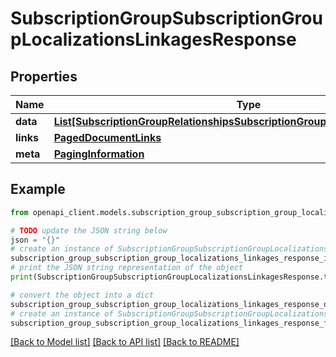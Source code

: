 # SubscriptionGroupSubscriptionGroupLocalizationsLinkagesResponse


## Properties

Name | Type | Description | Notes
------------ | ------------- | ------------- | -------------
**data** | [**List[SubscriptionGroupRelationshipsSubscriptionGroupLocalizationsDataInner]**](SubscriptionGroupRelationshipsSubscriptionGroupLocalizationsDataInner.md) |  | 
**links** | [**PagedDocumentLinks**](PagedDocumentLinks.md) |  | 
**meta** | [**PagingInformation**](PagingInformation.md) |  | [optional] 

## Example

```python
from openapi_client.models.subscription_group_subscription_group_localizations_linkages_response import SubscriptionGroupSubscriptionGroupLocalizationsLinkagesResponse

# TODO update the JSON string below
json = "{}"
# create an instance of SubscriptionGroupSubscriptionGroupLocalizationsLinkagesResponse from a JSON string
subscription_group_subscription_group_localizations_linkages_response_instance = SubscriptionGroupSubscriptionGroupLocalizationsLinkagesResponse.from_json(json)
# print the JSON string representation of the object
print(SubscriptionGroupSubscriptionGroupLocalizationsLinkagesResponse.to_json())

# convert the object into a dict
subscription_group_subscription_group_localizations_linkages_response_dict = subscription_group_subscription_group_localizations_linkages_response_instance.to_dict()
# create an instance of SubscriptionGroupSubscriptionGroupLocalizationsLinkagesResponse from a dict
subscription_group_subscription_group_localizations_linkages_response_from_dict = SubscriptionGroupSubscriptionGroupLocalizationsLinkagesResponse.from_dict(subscription_group_subscription_group_localizations_linkages_response_dict)
```
[[Back to Model list]](../README.md#documentation-for-models) [[Back to API list]](../README.md#documentation-for-api-endpoints) [[Back to README]](../README.md)


